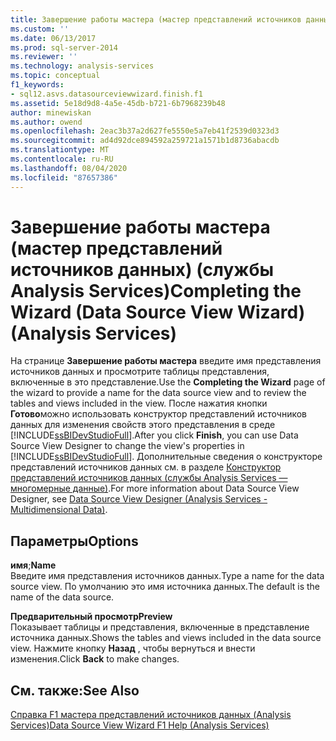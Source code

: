 ```yaml
---
title: Завершение работы мастера (мастер представлений источников данных) (Analysis Services) | Документация Майкрософт
ms.custom: ''
ms.date: 06/13/2017
ms.prod: sql-server-2014
ms.reviewer: ''
ms.technology: analysis-services
ms.topic: conceptual
f1_keywords:
- sql12.asvs.datasourceviewwizard.finish.f1
ms.assetid: 5e18d9d8-4a5e-45db-b721-6b7968239b48
author: minewiskan
ms.author: owend
ms.openlocfilehash: 2eac3b37a2d627fe5550e5a7eb41f2539d0323d3
ms.sourcegitcommit: ad4d92dce894592a259721a1571b1d8736abacdb
ms.translationtype: MT
ms.contentlocale: ru-RU
ms.lasthandoff: 08/04/2020
ms.locfileid: "87657386"
---
```

# <a name="completing-the-wizard-data-source-view-wizard-analysis-services"></a><span data-ttu-id="14947-102">Завершение работы мастера (мастер представлений источников данных) (службы Analysis Services)</span><span class="sxs-lookup"><span data-stu-id="14947-102">Completing the Wizard (Data Source View Wizard) (Analysis Services)</span></span>
  <span data-ttu-id="14947-103">На странице **Завершение работы мастера** введите имя представления источников данных и просмотрите таблицы представления, включенные в это представление.</span><span class="sxs-lookup"><span data-stu-id="14947-103">Use the **Completing the Wizard** page of the wizard to provide a name for the data source view and to review the tables and views included in the view.</span></span> <span data-ttu-id="14947-104">После нажатия кнопки **Готово**можно использовать конструктор представлений источников данных для изменения свойств этого представления в среде [!INCLUDE[ssBIDevStudioFull](../includes/ssbidevstudiofull-md.md)].</span><span class="sxs-lookup"><span data-stu-id="14947-104">After you click **Finish**, you can use Data Source View Designer to change the view's properties in [!INCLUDE[ssBIDevStudioFull](../includes/ssbidevstudiofull-md.md)].</span></span> <span data-ttu-id="14947-105">Дополнительные сведения о конструкторе представлений источников данных см. в разделе [Конструктор представлений источников данных (службы Analysis Services — многомерные данные)](data-source-view-designer-analysis-services-multidimensional-data.md).</span><span class="sxs-lookup"><span data-stu-id="14947-105">For more information about Data Source View Designer, see [Data Source View Designer &#40;Analysis Services - Multidimensional Data&#41;](data-source-view-designer-analysis-services-multidimensional-data.md).</span></span>  
  
## <a name="options"></a><span data-ttu-id="14947-106">Параметры</span><span class="sxs-lookup"><span data-stu-id="14947-106">Options</span></span>  
 <span data-ttu-id="14947-107">**имя**;</span><span class="sxs-lookup"><span data-stu-id="14947-107">**Name**</span></span>  
 <span data-ttu-id="14947-108">Введите имя представления источников данных.</span><span class="sxs-lookup"><span data-stu-id="14947-108">Type a name for the data source view.</span></span> <span data-ttu-id="14947-109">По умолчанию это имя источника данных.</span><span class="sxs-lookup"><span data-stu-id="14947-109">The default is the name of the data source.</span></span>  
  
 <span data-ttu-id="14947-110">**Предварительный просмотр**</span><span class="sxs-lookup"><span data-stu-id="14947-110">**Preview**</span></span>  
 <span data-ttu-id="14947-111">Показывает таблицы и представления, включенные в представление источника данных.</span><span class="sxs-lookup"><span data-stu-id="14947-111">Shows the tables and views included in the data source view.</span></span> <span data-ttu-id="14947-112">Нажмите кнопку **Назад** , чтобы вернуться и внести изменения.</span><span class="sxs-lookup"><span data-stu-id="14947-112">Click **Back** to make changes.</span></span>  
  
## <a name="see-also"></a><span data-ttu-id="14947-113">См. также:</span><span class="sxs-lookup"><span data-stu-id="14947-113">See Also</span></span>  
 [<span data-ttu-id="14947-114">Справка F1 мастера представлений источников данных &#40;Analysis Services&#41;</span><span class="sxs-lookup"><span data-stu-id="14947-114">Data Source View Wizard F1 Help &#40;Analysis Services&#41;</span></span>](data-source-view-wizard-f1-help-analysis-services.md)  
  
  
